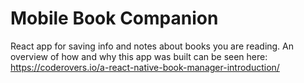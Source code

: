 # Mobile Book Companion
React app for saving info and notes about books you are reading.
An overview of how and why this app was built can be seen here: https://coderovers.io/a-react-native-book-manager-introduction/
